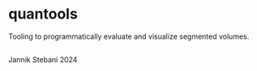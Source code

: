 # quantools

Tooling to programmatically evaluate and visualize segmented volumes.

##

Jannik Stebani 2024